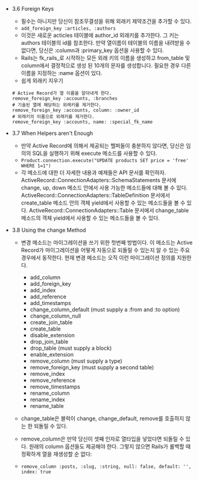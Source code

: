 - 3.6 Foreign Keys
    - 필수는 아니지만 당신이 참조무결성을 위해 외래키 제약조건을 추가할 수 있다.
    - ```add_foreign_key :articles, :authors```
    - 이것은 새로운 acticles 테이블에 author_id 외래키를 추가한다. 그 키는 authors 테이블의 id를 참조한다. 만약 열이름이 테이블의 이름을 내려받을 수 없다면, 당신은 :column과 :primary_key 옵션을 사용할 수 있다.
    - Rails는 fk_rails_로 시작하는 모든 외래 키의 이름을 생성하고 from_table 및 column에서 결정적으로 생성 된 10개의 문자를 생성합니다. 필요한 경우 다른 이름을 지정하는 :name 옵션이 있다.
    - 쉽게 외래키 지우기
    ```
    # Active Record가 열 이름을 알아내게 한다.
    remove_foreign_key :accounts, :branches
    # 기술된 열에 해당하는 외래키를 제거한다.
    remove_foreign_key :accounts, column: :owner_id
    # 외래키의 이름으로 외래키를 제거한다.
    remove_foreign_key :accounts, name: :special_fk_name
    ```

- 3.7 When Helpers aren't Enough
    - 만약 Active Record에 의해서 제공되는 헬퍼들이 충분하지 않다면, 당신은 임의의 SQL을 실행하기 위해 execute 메소드를 사용할 수 있다.
    - ```Product.connection.execute("UPDATE products SET price = 'free' WHERE 1=1")```
    - 각 메소드에 대한 더 자세한 내용과 예제들은 API 문서를 확인하자. ActiveRecord::ConnectionAdapters::SchemaStatements 문서에 change, up, down 메소드 안에서 사용 가능한 메소드들에 대해 볼 수 있다. ActiveRecord::ConnectionAdapters::TableDefinition 문서에서 create_table 메소드 안의 객체 yield에서 사용할 수 있는 메소드들을 볼 수 있다. ActiveRecord::ConnectionAdapters::Table 문서에서 change_table 메소드의 객체 yield에서 사용할 수 있는 메소드들을 볼 수 있다.

- 3.8 Using the change Method
    - 변경 메소드는 마이그레이션을 쓰기 위한 첫번째 방법이다. 이 메소드는 Active Record가 마이그레이션을 어떻게 자동으로 되돌릴 수 있는지 알 수 있는 주요 경우에서 동작한다. 현재 변경 메소드는 오직 이런 마이그레이션 정의를 지원한다.
        - add_column
        - add_foreign_key
        - add_index
        - add_reference
        - add_timestamps
        - change_column_default (must supply a :from and :to option)
        - change_column_null
        - create_join_table
        - create_table
        - disable_extension
        - drop_join_table
        - drop_table (must supply a block)
        - enable_extension
        - remove_column (must supply a type)
        - remove_foreign_key (must supply a second table)
        - remove_index
        - remove_reference
        - remove_timestamps
        - rename_column
        - rename_index
        - rename_table

    - change_table은 블럭이 change, change_default, remove를 호출하지 않는 한 되돌릴 수 있다.
    - remove_column은 만약 당신이 셋째 인자로 열타입을 넣었다면 되돌릴 수 있다. 원래의 column 옵션들도 제공해야 한다. 그렇지 않으면 Rails가 롤백할 때 정확하게 열을 재생성할 순 없다:
    - ```remove_column :posts, :slug, :string, null: false, default: '', index: true```
